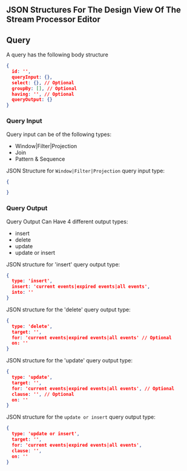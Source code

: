 ## JSON Structures For The Design View Of The Stream Processor Editor

## Query
A query has the following body structure

```json
{
  id: '',
  queryInput: {},
  select: {}, // Optional
  groupBy: [], // Optional
  having: '', // Optional
  queryOutput: {}
}
```

### Query Input
Query input can be of the following types:
* Window|Filter|Projection
* Join
* Pattern & Sequence


JSON Structure for `Window|Filter|Projection` query input type:

```json
{

}
```


### Query Output
Query Output Can Have 4 different output types:
* insert
* delete
* update
* update or insert

JSON structure for 'insert' query output type:
```json
{
  type: 'insert',
  insert: 'current events|expired events|all events',
  into: ''
}
```

JSON structure for the 'delete' query output type:
```json
{
  type: 'delete',
  target: '',
  for: 'current events|expired events|all events' // Optional
  on: ''
}
```

JSON structure for the 'update' query output type:
```json
{
  type: 'update',
  target: '',
  for: 'current events|expired events|all events', // Optional
  clause: '', // Optional
  on: ''
}
```

JSON structure for the `update or insert` query output type:

```json
{
  type: 'update or insert',
  target: '',
  for: 'current events|expired events|all events',
  clause: '',
  on: ''
}
```
